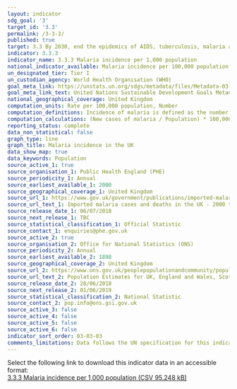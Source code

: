 ```yaml
---
layout: indicator
sdg_goal: '3'
target_id: '3.3'
permalink: /3-3-3/
published: true
target: 3.3 By 2030, end the epidemics of AIDS, tuberculosis, malaria and neglected tropical diseases and combat hepatitis, water-borne diseases and other communicable diseases
indicator: 3.3.3
indicator_name: 3.3.3 Malaria incidence per 1,000 population
national_indicator_available: Malaria incidence per 100,000 population
un_designated_tier: Tier I
un_custodian_agency: World Health Organisation (WHO)
goal_meta_link: https://unstats.un.org/sdgs/metadata/files/Metadata-03-03-03.pdf
goal_meta_link_text: United Nations Sustainable Development Goals Metadata (PDF 431 KB)
national_geographical_coverage: United Kingdom
computation_units: Rate per 100,000 population, Number
computation_definitions: Incidence of malaria is defined as the number of new cases of malaria per 100,000 people at risk each year.
computation_calculations: (New cases of malaria / Population) * 100,000  | (Malaria deaths / Population) * 100,000 | (New cases of malaria by species / Population) * 100,000
reporting_status: complete
data_non_statistical: false
graph_type: line
graph_title: Malaria incidence in the UK
data_show_map: true
data_keywords: Population
source_active_1: true
source_organisation_1: Public Health England (PHE)
source_periodicity_1: Annual
source_earliest_available_1: 2000
source_geographical_coverage_1: United Kingdom
source_url_1: https://www.gov.uk/government/publications/imported-malaria-in-the-uk-statistics
source_url_text_1: Imported malaria cases and deaths in the UK - 2000 to 2017
source_release_date_1: 06/07/2018
source_next_release_1: TBC
source_statistical_classification_1: Official Statistic
source_contact_1: enquiries@phe.gov.uk
source_active_2: true
source_organisation_2: Office for National Statistics (ONS)
source_periodicity_2: Annual
source_earliest_available_2: 1898
source_geographical_coverage_2: United Kingdom
source_url_2: https://www.ons.gov.uk/peoplepopulationandcommunity/populationandmigration/populationestimates/datasets/populationestimatesforukenglandandwalesscotlandandnorthernireland
source_url_text_2: Population Estimates for UK, England and Wales, Scotland and Northern Ireland
source_release_date_2: 28/06/2018
source_next_release_2: 01/06/2019
source_statistical_classification_2: National Statistic
source_contact_2: pop.info@ons.gsi.gov.uk
source_active_3: false
source_active_4: false
source_active_5: false
source_active_6: false
indicator_sort_order: 03-03-03
comments_limitations: Data follows the UN specification for this indicator. This indicator has not been identified in collaboration with topic experts.
---
```

Select the following link to download this indicator data in an accessible format:<br>[3.3.3 Malaria incidence per 1,000 population (CSV 95.248 kB)](https://sustainabledevelopment-uk.github.io/sdg-data/data/3-3-3.csv)